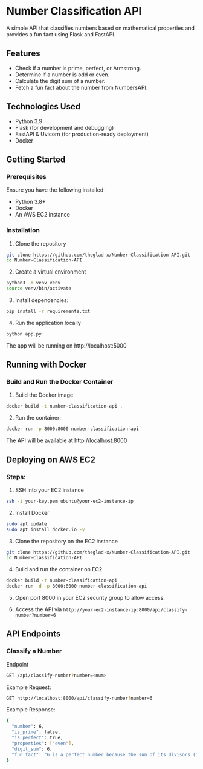 # Number Classification API
A simple API that classifies numbers based on mathematical properties and provides a fun fact using Flask and FastAPI.

## Features
- Check if a number is prime, perfect, or Armstrong.
- Determine if a number is odd or even.
- Calculate the digit sum of a number.
- Fetch a fun fact about the number from NumbersAPI.

## Technologies Used
- Python 3.9
- Flask (for development and debugging)
- FastAPI & Uvicorn (for production-ready deployment)
- Docker

## Getting Started

### Prerequisites
Ensure you have the following installed
- Python 3.8+
- Docker
- An AWS EC2 instance

### Installation
1. Clone the repository
``` bash
git clone https://github.com/theglad-x/Number-Classification-API.git
cd Number-Classification-API
```

2. Create a virtual environment
``` bash
python3 -m venv venv
source venv/bin/activate
```

3. Install dependencies:
``` bash
pip install -r requirements.txt
```

4. Run the application locally
``` bash
python app.py
```
The app will be running on http://localhost:5000

## Running with Docker

### Build and Run the Docker Container
1. Build the Docker image
``` bash
docker build -t number-classification-api .
```
2. Run the container:
``` bash
docker run -p 8000:8000 number-classification-api
```
The API will be available at http://localhost:8000

## Deploying on AWS EC2

### Steps:

1. SSH into your EC2 instance
``` bash
ssh -i your-key.pem ubuntu@your-ec2-instance-ip
```
2. Install Docker
``` bash
sudo apt update
sudo apt install docker.io -y
```

3. Clone the repository on the EC2 instance
``` bash
git clone https://github.com/theglad-x/Number-Classification-API.git
cd Number-Classification-API
```

4. Build and run the container on EC2
``` bash
docker build -t number-classification-api .
docker run -d -p 8000:8000 number-classification-api
```

5. Open port 8000 in your EC2 security group to allow access.

6. Access the API via
``` http://your-ec2-instance-ip:8000/api/classify-number?number=6 ```

## API Endpoints

### Classify a Number

Endpoint
``` bash
GET /api/classify-number?number=<num>
```

Example Request:
``` bash
GET http://localhost:8000/api/classify-number?number=6
```

Example Response:
``` bash
{
  "number": 6,
  "is_prime": false,
  "is_perfect": true,
  "properties": ["even"],
  "digit_sum": 6,
  "fun_fact": "6 is a perfect number because the sum of its divisors (1,2,3) equals 6."
}
```
